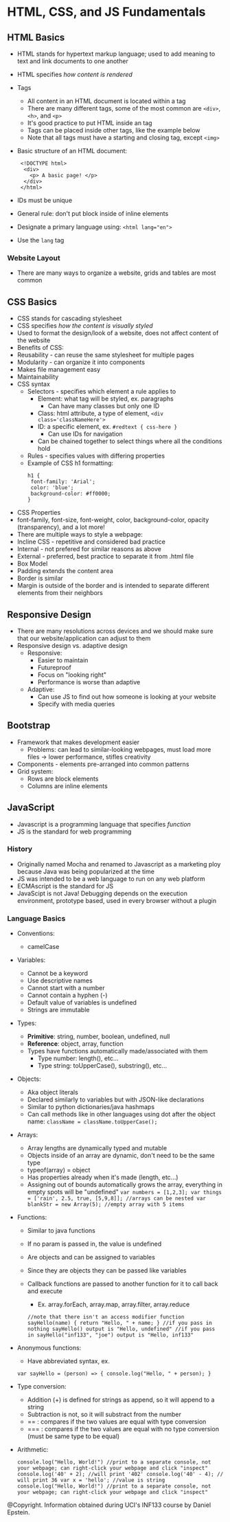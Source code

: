 # HTML, CSS, and JS Fundamentals

## HTML Basics
- HTML stands for hypertext markup language; used to add meaning to text and link documents to one another
- HTML specifies *how content is rendered*
- Tags
  - All content in an HTML document is located within a tag
  - There are many different tags, some of the most common are `<div>`, `<h>`, and `<p>`
  - It's good practice to put HTML inside an <html> tag
  - Tags can be placed inside other tags, like the example below
  - Note that all tags must have a starting and closing tag, except `<img>` 
- Basic structure of an HTML document:
  
  ```
   <!DOCTYPE html>
    <div>
      <p> A basic page! </p> 
    </div>
   </html>
  ```
 
 - IDs must be unique
 - General rule: don't put block inside of inline elements
 - Designate a primary language using: `<html lang="en">`
 - Use the `lang` tag

### Website Layout
- There are many ways to organize a website, grids and tables are most common

## CSS Basics
- CSS stands for cascading stylesheet 
- CSS specifies *how the content is visually styled*
- Used to format the design/look of a website, does not affect content of the website
- Benefits of CSS:
 - Reusability - can reuse the same stylesheet for multiple pages
 - Modularity - can organize it into components
 - Makes file management easy
 - Maintainability 
- CSS syntax
  - Selectors - specifies which element a rule applies to 
    - Element: what tag will be styled, ex. paragraphs
      - Can have many classes but only one ID
    - Class: html attribute, a type of element, `<div class='classNameHere'>`
    - ID: a specific element, ex. `#redtext { css-here }`
      - Can use IDs for navigation
    - Can be chained together to select things where all the conditions hold
  - Rules - specifies values with differing properties
  - Example of CSS h1 formatting:
     ```
     h1 {
      font-family: 'Arial';
      color: 'blue';
      background-color: #ff0000;
     }
    ```
 - CSS Properties
  - font-family, font-size, font-weight, color, background-color, opacity (transparency), and a lot more!
 - There are multiple ways to style a webpage:
  - Incline CSS - repetitive and considered bad practice
  - Internal - not prefered for similar reasons as above
  - External - preferred, best practice to separate it from .html file
 - Box Model 
  - Padding extends the content area
  - Border is similar
  - Margin is outside of the border and is intended to separate different elements from their neighbors
  
## Responsive Design
- There are many resolutions across devices and we should make sure that our website/application can adjust to them
- Responsive design vs. adaptive design
  - Responsive: 
    - Easier to maintain
    - Futureproof
    - Focus on "looking right"
    - Performance is worse than adaptive
  - Adaptive:
    - Can use JS to find out how someone is looking at your website
    - Specify with media queries
  
## Bootstrap
- Framework that makes development easier
  - Problems: can lead to similar-looking webpages, must load more files -> lower performance, stifles creativity
- Components - elements pre-arranged into common patterns
- Grid system: 
  - Rows are block elements
  - Columns are inline elements
  
## JavaScript
- Javascript is a programming language that specifies *function*
- JS is the standard for web programming

### History
- Originally named Mocha and renamed to Javascript as a marketing ploy because Java was being popularized at the time
- JS was intended to be a web language to run on any web platform
- ECMAscript is the standard for JS
- JavaScipt is not Java! Debugging depends on the execution environment, prototype based, used in every browser without a plugin

### Language Basics
- Conventions: 
  - camelCase
  
- Variables: 
  - Cannot be a keyword
  - Use descriptive names
  - Cannot start with a number
  - Cannot contain a hyphen (-)
  - Default value of variables is undefined
  - Strings are immutable

- Types: 
  - **Primitive**: string, number, boolean, undefined, null
  - **Reference**: object, array, function
  - Types have functions automatically made/associated with them
      - Type number: length(), etc...
      - Type string: toUpperCase(), substring(), etc...

- Objects:
  - Aka object literals
  - Declared similarly to variables but with JSON-like declarations
  - Similar to python dictionaries/java hashmaps
  - Can call methods like in other languages using dot after the object name: `className = className.toUpperCase();`

- Arrays:
  - Array lengths are dynamically typed and mutable
  - Objects inside of an array are dynamic, don't need to be the same type
  - typeof(array) = object
  - Has properties already when it's made (length, etc...)
  - Assigning out of bounds automatically grows the array, everything in empty
      spots will be "undefined"
      `
        var numbers = [1,2,3];
        var things = ['rain', 2.5, true, [5,9,8]]; //arrays can be nested
        var blankStr = new Array(5); //empty array with 5 items
      `

- Functions:
  - Similar to java functions
  - If no param is passed in, the value is undefined
  - Are objects and can be assigned to variables
  - Since they are objects they can be passed like variables
  - Callback functions are passed to another function for it to call back and execute
      - Ex. array.forEach, array.map, array.filter, array.reduce
      
     `
      //note that there isn't an access modifier
      function sayHello(name) {
        return "Hello, " + name;
      }
      //if you pass in nothing sayHello() output is "Hello, undefined"
      //if you pass in sayHello("inf133", "joe") output is "Hello, inf133"
     `

- Anonymous functions:
  - Have abbreviated syntax, ex. 

  `
    var sayHello = (person) => {
        console.log("Hello, " + person);
    }
  `

- Type conversion:
  - Addition (+) is defined for strings as append, so it will append to a string
  - Subtraction is not, so it will substract from the number
  - == : compares if the two values are equal with type conversion 
  - === : compares if the two values are equal with no type conversion (must be same
      type to be equal)

- Arithmetic: 
 
  `console.log("Hello, World!") //print to a separate console, not your webpage; can right-click your webpage and click "inspect"
   console.log('40' + 2); //will print '402'
   console.log('40' - 4); // will print 36
   var x = 'hello'; //value is string
   console.log("Hello, World!") //print to a separate console, not your webpage; can right-click your webpage and click "inspect"
  `
     
  
  
  
  
  
  
  
  
  
  
  
  
  
  
  


@Copyright. Information obtained during UCI's INF133 course by Daniel Epstein.
